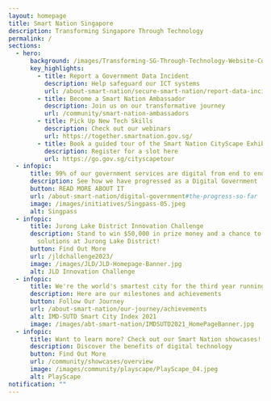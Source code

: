 ```yaml
---
layout: homepage
title: Smart Nation Singapore
description: Transforming Singapore Through Technology
permalink: /
sections:
  - hero:
      background: /images/Transforming-SG-Through-Technology-Website-Cover-Park-2.jpg
      key_highlights:
        - title: Report a Government Data Incident
          description: Help safeguard our ICT systems
          url: /about-smart-nation/secure-smart-nation/report-data-incident
        - title: Become a Smart Nation Ambassador
          description: Join us on our transformative journey
          url: /community/smart-nation-ambassadors
        - title: Pick Up New Tech Skills
          description: Check out our webinars
          url: https://together.smartnation.gov.sg/
        - title: Book a guided tour of the Smart Nation CityScape Exhibition
          description: Register for a slot here
          url: https://go.gov.sg/cityscapetour
  - infopic:
      title: 99% of our government services are digital from end to end!
      description: See how we have progressed as a Digital Government
      button: READ MORE ABOUT IT
      url: /about-smart-nation/digital-government#the-progress-so-far
      image: /images/initiatives/Singpass-05.jpeg
      alt: Singpass
  - infopic:
      title: Jurong Lake District Innovation Challenge
      description: Stand to win $50,000 in prize money and a chance to pilot your
        solutions at Jurong Lake District!
      button: Find Out More
      url: /jldchallenge2023/
      image: /images/JLD/JLD-Homepage-Banner.jpg
      alt: JLD Innovation Challenge
  - infopic:
      title: We're the world's smartest city for the third year running!
      description: Here are our milestones and achievements
      button: Follow Our Journey
      url: /about-smart-nation/our-journey/achievements
      alt: IMD-SUTD Smart City Index 2021
      image: /images/abt-smart-nation/IMDSUTD2021_HomePageBanner.jpg
  - infopic:
      title: Want to learn more? Check out our Smart Nation showcases!
      description: Discover the benefits of digital technology
      button: Find Out More
      url: /community/showcases/overview
      image: /images/community/playscape/PlayScape_04.jpeg
      alt: PlayScape
notification: ""
---
```


